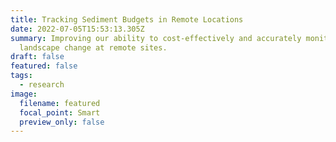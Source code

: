 ```yaml
---
title: Tracking Sediment Budgets in Remote Locations
date: 2022-07-05T15:53:13.305Z
summary: Improving our ability to cost-effectively and accurately monitor
  landscape change at remote sites.
draft: false
featured: false
tags:
  - research
image:
  filename: featured
  focal_point: Smart
  preview_only: false
---
```

